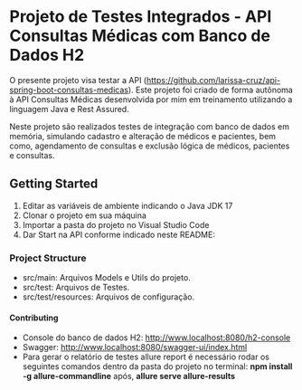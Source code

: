 # Projeto de Testes Integrados - API Consultas Médicas com Banco de Dados H2
O presente projeto visa testar a API (https://github.com/larissa-cruz/api-spring-boot-consultas-medicas). Este projeto foi criado de forma autônoma à API Consultas Médicas desenvolvida por mim em treinamento utilizando a linguagem Java e Rest Assured.

Neste projeto são realizados testes de integração com banco de dados em memória, simulando cadastro e alteração de médicos e pacientes, bem como, agendamento de consultas e exclusão lógica de médicos, pacientes e consultas.

## Getting Started
1. Editar as variáveis de ambiente indicando o Java JDK 17
2. Clonar o projeto em sua máquina
3. Importar a pasta do projeto no Visual Studio Code
4. Dar Start na API conforme indicado neste README: 

### Project Structure
* src/main: Arquivos Models e Utils do projeto.
* src/test: Arquivos de Testes.
* src/test/resources: Arquivos de configuração.

#### Contributing
* Console do banco de dados H2: http://www.localhost:8080/h2-console
* Swagger: http://www.localhost:8080/swagger-ui/index.html
* Para gerar o relatório de testes allure report é necessário rodar os seguintes comandos dentro da pasta do projeto no terminal: **npm install -g allure-commandline** após, **allure serve allure-results**
